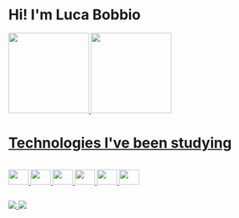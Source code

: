 # Hi! I'm Luca Bobbio

<div>
  <a href="https://github.com/LucaBobbioDev">
    <img height ="160em" src="https://github-readme-stats.vercel.app/api?username=LucaBobbioDev&theme=dracula&show_icons=true&rank_icon=github&count_private=true&include_all_commits=true"/>
    <img height ="160em" src="https://github-readme-stats.vercel.app/api/top-langs/?username=LucaBobbioDev&layout=donut-vertical&theme=dracula&count_private=true"/>
<div>
  
 # Technologies I've been studying
<div style="display:inline_block"> <br/>
  <img height="30" width="40" src="https://cdn.jsdelivr.net/gh/devicons/devicon/icons/html5/html5-original.svg" />
  <img height="30" width="40" src="https://cdn.jsdelivr.net/gh/devicons/devicon/icons/css3/css3-original.svg" />
  <img height="30" width="40" src="https://cdn.jsdelivr.net/gh/devicons/devicon/icons/javascript/javascript-original.svg" />
  <img height="30" width="40" src="https://cdn.jsdelivr.net/gh/devicons/devicon/icons/react/react-original.svg" />
  <img height="30" width="40" src="https://cdn.jsdelivr.net/gh/devicons/devicon/icons/salesforce/salesforce-original.svg"/>
  <img height="30" width="40" src="https://cdn.jsdelivr.net/gh/devicons/devicon/icons/csharp/csharp-original.svg" />
</div>
  
##

<div>
  <a href="https://www.linkedin.com/in/luca-bobbio-0135b2240/" target="blank">
    <img src="https://img.shields.io/badge/LinkedIn-0077B5?style=for-the-badge&logo=linkedin&logoColor=white"/>
  </a>
  <a href="https://www.facebook.com/Luca.bobbio.1/" target="blank">
    <img src="https://img.shields.io/badge/Facebook-1877F2?style=for-the-badge&logo=facebook&logoColor=white"/>
  </a>
</div>
